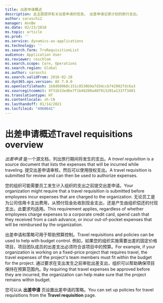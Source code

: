 ```yaml
---
title: 出差申请概述
description: 此主题提供有关出差申请的信息。 出差申请记录计划的旅行支出。
author: saraschi2
manager: AnnBe
ms.date: 02/23/2018
ms.topic: article
ms.prod: ''
ms.service: dynamics-ax-applications
ms.technology: ''
ms.search.form: TrvRequisitionList
audience: Application User
ms.reviewer: roschlom
ms.search.scope: Core, Operations
ms.search.region: Global
ms.author: saraschi
ms.search.validFrom: 2016-02-28
ms.dyn365.ops.version: AX 7.0.0
ms.openlocfilehash: 1b8d68068c151c8530b9a7d3dccb742902fdc6a3
ms.sourcegitcommit: 9f31b33ed6e7f1b49200a407913201a1337f3401
ms.translationtype: HT
ms.contentlocale: zh-CN
ms.lasthandoff: 01/14/2021
ms.locfileid: "4960641"
---
```

# <a name="travel-requisitions-overview"></a><span data-ttu-id="2e1d5-104">出差申请概述</span><span class="sxs-lookup"><span data-stu-id="2e1d5-104">Travel requisitions overview</span></span>

<span data-ttu-id="2e1d5-105">*出差申请* 是一个源文档，列出旅行期间将发生的支出。</span><span class="sxs-lookup"><span data-stu-id="2e1d5-105">A *travel requisition* is a source document that lists the expenses that will be incurred while traveling.</span></span> <span data-ttu-id="2e1d5-106">提交出差申请审核，然后可以使用授权支出。</span><span class="sxs-lookup"><span data-stu-id="2e1d5-106">A travel requisition is submitted for review and can then be used to authorize expenses.</span></span>

<span data-ttu-id="2e1d5-107">您的组织可能需要员工发生计入组织的支出之前提交出差申请。</span><span class="sxs-lookup"><span data-stu-id="2e1d5-107">Your organization might require that a travel requisition is submitted before employees incur expenses that are charged to the organization.</span></span> <span data-ttu-id="2e1d5-108">无论员工是为公司信用卡支出费用，从预付现金处收到现金支出，还是产生由组织偿还的付现支出，此要求均适用。</span><span class="sxs-lookup"><span data-stu-id="2e1d5-108">This requirement applies, regardless of whether employees charge expenses to a corporate credit card, spend cash that they received from a cash advance, or incur out-of-pocket expenses that will be reimbursed by the organization.</span></span>

<span data-ttu-id="2e1d5-109">出差申请和策略可用于帮助预算控制。</span><span class="sxs-lookup"><span data-stu-id="2e1d5-109">Travel requisitions and policies can be used to help with budget control.</span></span> <span data-ttu-id="2e1d5-110">例如，如果您的组织实施需要出差的固定价格项目，项目团队成员的出差支出必须符合该项目中的预算。</span><span class="sxs-lookup"><span data-stu-id="2e1d5-110">For example, if your organization is working on a fixed-price project that requires travel, the travel expenses of the project's team members must fit within the budget for the project.</span></span> <span data-ttu-id="2e1d5-111">通过要求在支出发生之前审批出差支出，组织可以帮助确保项目保持在预算范围内。</span><span class="sxs-lookup"><span data-stu-id="2e1d5-111">By requiring that travel expenses be approved before they are incurred, the organization can help make sure that the project remains within budget.</span></span>

<span data-ttu-id="2e1d5-112">您可以从 **出差申请** 页设置出差申请的策略。</span><span class="sxs-lookup"><span data-stu-id="2e1d5-112">You can set up policies for travel requisitions from the **Travel requisition** page.</span></span>
